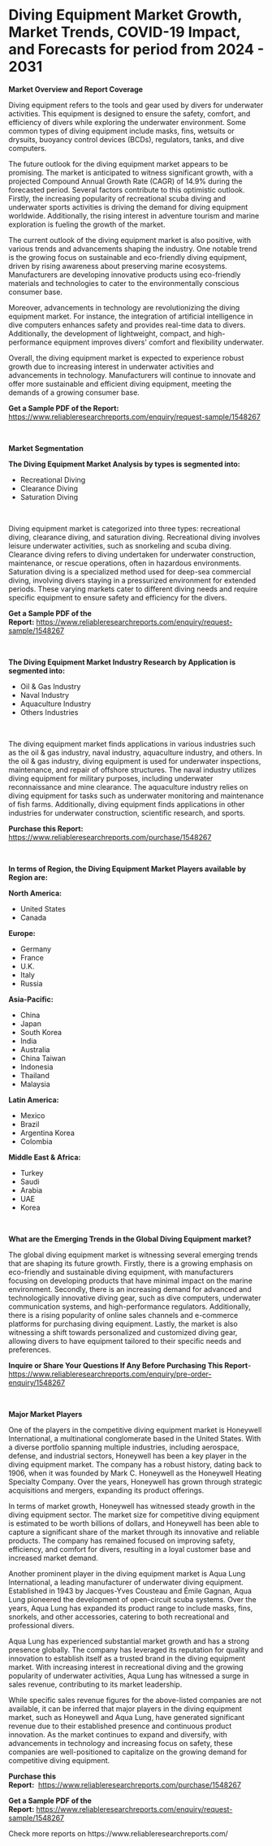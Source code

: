 <p><h1>Diving Equipment Market Growth, Market Trends, COVID-19 Impact, and Forecasts for period from 2024 - 2031</h1></p><p><strong>Market Overview and Report Coverage</strong></p>
<p><p>Diving equipment refers to the tools and gear used by divers for underwater activities. This equipment is designed to ensure the safety, comfort, and efficiency of divers while exploring the underwater environment. Some common types of diving equipment include masks, fins, wetsuits or drysuits, buoyancy control devices (BCDs), regulators, tanks, and dive computers.</p><p>The future outlook for the diving equipment market appears to be promising. The market is anticipated to witness significant growth, with a projected Compound Annual Growth Rate (CAGR) of 14.9% during the forecasted period. Several factors contribute to this optimistic outlook. Firstly, the increasing popularity of recreational scuba diving and underwater sports activities is driving the demand for diving equipment worldwide. Additionally, the rising interest in adventure tourism and marine exploration is fueling the growth of the market.</p><p>The current outlook of the diving equipment market is also positive, with various trends and advancements shaping the industry. One notable trend is the growing focus on sustainable and eco-friendly diving equipment, driven by rising awareness about preserving marine ecosystems. Manufacturers are developing innovative products using eco-friendly materials and technologies to cater to the environmentally conscious consumer base.</p><p>Moreover, advancements in technology are revolutionizing the diving equipment market. For instance, the integration of artificial intelligence in dive computers enhances safety and provides real-time data to divers. Additionally, the development of lightweight, compact, and high-performance equipment improves divers' comfort and flexibility underwater.</p><p>Overall, the diving equipment market is expected to experience robust growth due to increasing interest in underwater activities and advancements in technology. Manufacturers will continue to innovate and offer more sustainable and efficient diving equipment, meeting the demands of a growing consumer base.</p></p>
<p><strong>Get a Sample PDF of the Report:</strong> <a href="https://www.reliableresearchreports.com/enquiry/request-sample/1548267">https://www.reliableresearchreports.com/enquiry/request-sample/1548267</a></p>
<p>&nbsp;</p>
<p><strong>Market Segmentation</strong></p>
<p><strong>The Diving Equipment Market Analysis by types is segmented into:</strong></p>
<p><ul><li>Recreational Diving</li><li>Clearance Diving</li><li>Saturation Diving</li></ul></p>
<p>&nbsp;</p>
<p><p>Diving equipment market is categorized into three types: recreational diving, clearance diving, and saturation diving. Recreational diving involves leisure underwater activities, such as snorkeling and scuba diving. Clearance diving refers to diving undertaken for underwater construction, maintenance, or rescue operations, often in hazardous environments. Saturation diving is a specialized method used for deep-sea commercial diving, involving divers staying in a pressurized environment for extended periods. These varying markets cater to different diving needs and require specific equipment to ensure safety and efficiency for the divers.</p></p>
<p><strong>Get a Sample PDF of the Report:</strong>&nbsp;<a href="https://www.reliableresearchreports.com/enquiry/request-sample/1548267">https://www.reliableresearchreports.com/enquiry/request-sample/1548267</a></p>
<p>&nbsp;</p>
<p><strong>The Diving Equipment Market Industry Research by Application is segmented into:</strong></p>
<p><ul><li>Oil & Gas Industry</li><li>Naval Industry</li><li>Aquaculture Industry</li><li>Others Industries</li></ul></p>
<p>&nbsp;</p>
<p><p>The diving equipment market finds applications in various industries such as the oil & gas industry, naval industry, aquaculture industry, and others. In the oil & gas industry, diving equipment is used for underwater inspections, maintenance, and repair of offshore structures. The naval industry utilizes diving equipment for military purposes, including underwater reconnaissance and mine clearance. The aquaculture industry relies on diving equipment for tasks such as underwater monitoring and maintenance of fish farms. Additionally, diving equipment finds applications in other industries for underwater construction, scientific research, and sports.</p></p>
<p><strong>Purchase this Report:</strong>&nbsp; <a href="https://www.reliableresearchreports.com/purchase/1548267">https://www.reliableresearchreports.com/purchase/1548267</a></p>
<p>&nbsp;</p>
<p><strong>In terms of Region, the Diving Equipment Market Players available by Region are:</strong></p>
<p>
    <p> <strong> North America: </strong>
        <ul>
            <li>United States</li>
            <li>Canada</li>
        </ul>
        </p> 
    <p> <strong> Europe: </strong>
        <ul>
            <li>Germany</li>
            <li>France</li>
            <li>U.K.</li>
            <li>Italy</li>
            <li>Russia</li>
        </ul>
        </p> 
    <p> <strong> Asia-Pacific: </strong>
        <ul>
            <li>China</li>
            <li>Japan</li>
            <li>South Korea</li>
            <li>India</li>
            <li>Australia</li>
            <li>China Taiwan</li>
            <li>Indonesia</li>
            <li>Thailand</li>
            <li>Malaysia</li>
        </ul>
        </p> 
    <p> <strong> Latin America: </strong>
        <ul>
            <li>Mexico</li>
            <li>Brazil</li>
            <li>Argentina Korea</li>
            <li>Colombia</li>
        </ul>
        </p> 
    <p> <strong> Middle East & Africa: </strong>
        <ul>
            <li>Turkey</li>
            <li>Saudi</li>
            <li>Arabia</li>
            <li>UAE</li>
            <li>Korea</li>
        </ul>
    </p>
    </p>
<p>&nbsp;</p>
<p><strong>What are the Emerging Trends in the Global Diving Equipment market?</strong></p>
<p><p>The global diving equipment market is witnessing several emerging trends that are shaping its future growth. Firstly, there is a growing emphasis on eco-friendly and sustainable diving equipment, with manufacturers focusing on developing products that have minimal impact on the marine environment. Secondly, there is an increasing demand for advanced and technologically innovative diving gear, such as dive computers, underwater communication systems, and high-performance regulators. Additionally, there is a rising popularity of online sales channels and e-commerce platforms for purchasing diving equipment. Lastly, the market is also witnessing a shift towards personalized and customized diving gear, allowing divers to have equipment tailored to their specific needs and preferences.</p></p>
<p><strong>Inquire or Share Your Questions If Any Before Purchasing This Report</strong>- <a href="https://www.reliableresearchreports.com/enquiry/pre-order-enquiry/1548267">https://www.reliableresearchreports.com/enquiry/pre-order-enquiry/1548267</a></p>
<p>&nbsp;</p>
<p><strong>Major Market Players</strong></p>
<p><p>One of the players in the competitive diving equipment market is Honeywell International, a multinational conglomerate based in the United States. With a diverse portfolio spanning multiple industries, including aerospace, defense, and industrial sectors, Honeywell has been a key player in the diving equipment market. The company has a robust history, dating back to 1906, when it was founded by Mark C. Honeywell as the Honeywell Heating Specialty Company. Over the years, Honeywell has grown through strategic acquisitions and mergers, expanding its product offerings.</p><p>In terms of market growth, Honeywell has witnessed steady growth in the diving equipment sector. The market size for competitive diving equipment is estimated to be worth billions of dollars, and Honeywell has been able to capture a significant share of the market through its innovative and reliable products. The company has remained focused on improving safety, efficiency, and comfort for divers, resulting in a loyal customer base and increased market demand.</p><p>Another prominent player in the diving equipment market is Aqua Lung International, a leading manufacturer of underwater diving equipment. Established in 1943 by Jacques-Yves Cousteau and Émile Gagnan, Aqua Lung pioneered the development of open-circuit scuba systems. Over the years, Aqua Lung has expanded its product range to include masks, fins, snorkels, and other accessories, catering to both recreational and professional divers.</p><p>Aqua Lung has experienced substantial market growth and has a strong presence globally. The company has leveraged its reputation for quality and innovation to establish itself as a trusted brand in the diving equipment market. With increasing interest in recreational diving and the growing popularity of underwater activities, Aqua Lung has witnessed a surge in sales revenue, contributing to its market leadership.</p><p>While specific sales revenue figures for the above-listed companies are not available, it can be inferred that major players in the diving equipment market, such as Honeywell and Aqua Lung, have generated significant revenue due to their established presence and continuous product innovation. As the market continues to expand and diversify, with advancements in technology and increasing focus on safety, these companies are well-positioned to capitalize on the growing demand for competitive diving equipment.</p></p>
<p><strong>Purchase this Report:</strong>&nbsp;&nbsp;<a href="https://www.reliableresearchreports.com/purchase/1548267">https://www.reliableresearchreports.com/purchase/1548267</a></p>
<p></p>
<p><strong>Get a Sample PDF of the Report:</strong>&nbsp;<a href="https://www.reliableresearchreports.com/enquiry/request-sample/1548267">https://www.reliableresearchreports.com/enquiry/request-sample/1548267</a></p>
<p>Check more reports on https://www.reliableresearchreports.com/</p>